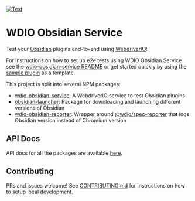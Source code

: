 [![Test](https://github.com/jesse-r-s-hines/wdio-obsidian-service/actions/workflows/test.yaml/badge.svg?branch=main)](https://github.com/jesse-r-s-hines/wdio-obsidian-service/actions/workflows/test.yaml)
# WDIO Obsidian Service

Test your [Obsidian](https://obsidian.md) plugins end-to-end using [WebdriverIO](https://webdriver.io)!

For instructions on how to set up e2e tests using WDIO Obsidian Service see the
[wdio-obsidian-service README](https://jesse-r-s-hines.github.io/wdio-obsidian-service/wdio-obsidian-service/README.html)
or get started quickly by using the [sample plugin](https://github.com/jesse-r-s-hines/wdio-obsidian-service-sample-plugin)
as a template.

This project is split into several NPM packages:
- [wdio-obsidian-service](./packages/wdio-obsidian-service/README.md): A WebdriverIO service to test Obsidian plugins
- [obsidian-launcher](./packages/obsidian-launcher/README.md): Package for downloading and launching different versions of Obsidian
- [wdio-obsidian-reporter](./packages/wdio-obsidian-reporter/README.md): Wrapper around [@wdio/spec-reporter](https://www.npmjs.com/package/@wdio/spec-reporter) that logs Obsidian version instead of Chromium version

## API Docs
API docs for all the packages are available [here](https://jesse-r-s-hines.github.io/wdio-obsidian-service).

## Contributing
PRs and issues welcome! See [CONTRIBUTING.md](./CONTRIBUTING.md) for instructions on how to setup local development.

